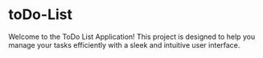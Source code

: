# toDo-List
Welcome to the ToDo List Application! This project is designed to help you manage your tasks efficiently with a sleek and intuitive user interface.
